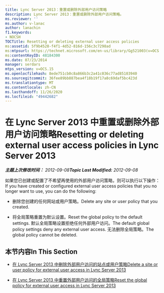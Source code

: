 ```yaml
---
title: Lync Server 2013：重置或删除外部用户访问策略
description: Lync Server 2013：重置或删除外部用户访问策略。
ms.reviewer: ''
ms.author: v-lanac
author: lanachin
f1.keywords:
- NOCSH
TOCTitle: Resetting or deleting external user access policies
ms:assetid: 5f9b4528-f4f1-4d52-816d-156c3c7298ad
ms:mtpsurl: https://technet.microsoft.com/en-us/library/Gg521003(v=OCS.15)
ms:contentKeyID: 48184300
ms.date: 07/23/2014
manager: serdars
mtps_version: v=OCS.15
ms.openlocfilehash: 8ede751cb0c8a866b3c2a41c036c77ad85103940
ms.sourcegitcommit: 36fee89bb887bea4f18b19f17a8c69daf5bc423d
ms.translationtype: MT
ms.contentlocale: zh-CN
ms.lasthandoff: 11/26/2020
ms.locfileid: "49442682"
---
```

# <a name="resetting-or-deleting-external-user-access-policies-in-lync-server-2013"></a><span data-ttu-id="34562-103">在 Lync Server 2013 中重置或删除外部用户访问策略</span><span class="sxs-lookup"><span data-stu-id="34562-103">Resetting or deleting external user access policies in Lync Server 2013</span></span>

<div data-xmlns="http://www.w3.org/1999/xhtml">

<div class="topic" data-xmlns="http://www.w3.org/1999/xhtml" data-msxsl="urn:schemas-microsoft-com:xslt" data-cs="https://msdn.microsoft.com/">

<div data-asp="https://msdn2.microsoft.com/asp">



</div>

<div id="mainSection">

<div id="mainBody"><span data-ttu-id="34562-104">

<span> </span></span><span class="sxs-lookup"><span data-stu-id="34562-104">

<span> </span></span></span>

<span data-ttu-id="34562-105">_**主题上次修改时间：** 2012-09-08_</span><span class="sxs-lookup"><span data-stu-id="34562-105">_**Topic Last Modified:** 2012-09-08_</span></span>

<span data-ttu-id="34562-106">如果您已创建或配置了不希望再使用的外部用户访问策略，则可以执行以下操作：</span><span class="sxs-lookup"><span data-stu-id="34562-106">If you have created or configured external user access policies that you no longer want to use, you can do the following:</span></span>

  - <span data-ttu-id="34562-107">删除您创建的任何网站或用户策略。</span><span class="sxs-lookup"><span data-stu-id="34562-107">Delete any site or user policy that you created.</span></span>

  - <span data-ttu-id="34562-108">将全局策略重置为默认设置。</span><span class="sxs-lookup"><span data-stu-id="34562-108">Reset the global policy to the default settings.</span></span> <span data-ttu-id="34562-109">默认全局策略设置拒绝任何外部用户访问。</span><span class="sxs-lookup"><span data-stu-id="34562-109">The default global policy settings deny any external user access.</span></span> <span data-ttu-id="34562-110">无法删除全局策略。</span><span class="sxs-lookup"><span data-stu-id="34562-110">The global policy cannot be deleted.</span></span>

<div>

## <a name="in-this-section"></a><span data-ttu-id="34562-111">本节内容</span><span class="sxs-lookup"><span data-stu-id="34562-111">In This Section</span></span>

  - [<span data-ttu-id="34562-112">在 Lync Server 2013 中删除外部用户访问的站点或用户策略</span><span class="sxs-lookup"><span data-stu-id="34562-112">Delete a site or user policy for external user access in Lync Server 2013</span></span>](lync-server-2013-delete-a-site-or-user-policy-for-external-user-access.md)

  - [<span data-ttu-id="34562-113">在 Lync Server 2013 中重置外部用户访问的全局策略</span><span class="sxs-lookup"><span data-stu-id="34562-113">Reset the global policy for external user access in Lync Server 2013</span></span>](lync-server-2013-reset-the-global-policy-for-external-user-access.md)

<span data-ttu-id="34562-114"></div>

</div>

<span> </span>

</div>

</div>

</span><span class="sxs-lookup"><span data-stu-id="34562-114"></div>

</div>

<span> </span>

</div>

</div>

</span></span></div>

